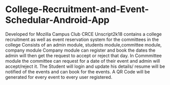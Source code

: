 # College-Recruitment-and-Event-Schedular-Android-App
Developed for Mozilla Campus Club CRCE Unscript2k18 contains a college recruitment as well as event reservation system for the committees in the college
Consists of an admin module, students module,committee module, company module
Company module can register and book the dates the admin will then get the request to accept or reject that day.
In Commmittee module the committee can request for a date of their event and admin will accept/reject it.
The Student will login and update his details/ resume will be notified of the events and can book for the events. A QR Code will be 
generated for every event to every user registered.
